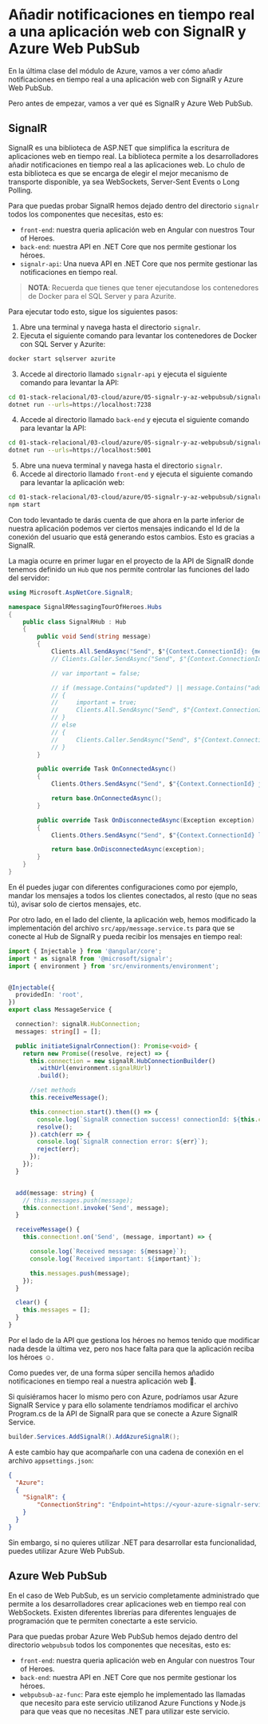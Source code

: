 # Añadir notificaciones en tiempo real a una aplicación web con SignalR y Azure Web PubSub

En la última clase del módulo de Azure, vamos a ver cómo añadir notificaciones en tiempo real a una aplicación web con SignalR y Azure Web PubSub.

Pero antes de empezar, vamos a ver qué es SignalR y Azure Web PubSub.

## SignalR

SignalR es una biblioteca de ASP.NET que simplifica la escritura de aplicaciones web en tiempo real. La biblioteca permite a los desarrolladores añadir notificaciones en tiempo real a las aplicaciones web. Lo chulo de esta biblioteca es que se encarga de elegir el mejor mecanismo de transporte disponible, ya sea WebSockets, Server-Sent Events o Long Polling.

Para que puedas probar SignalR hemos dejado dentro del directorio `signalr` todos los componentes que necesitas, esto es:

- `front-end`: nuestra queria aplicación web en Angular con nuestros Tour of Heroes.
- `back-end`: nuestra API en .NET Core que nos permite gestionar los héroes.
- `signalr-api`: Una nueva API en .NET Core que nos permite gestionar las notificaciones en tiempo real.

> **NOTA**: Recuerda que tienes que tener ejecutandose los contenedores de Docker para el SQL Server y para Azurite.


Para ejecutar todo esto, sigue los siguientes pasos:

1. Abre una terminal y navega hasta el directorio `signalr`.
2. Ejecuta el siguiente comando para levantar los contenedores de Docker con SQL Server y Azurite:

```bash
docker start sqlserver azurite
```

3. Accede al directorio llamado `signalr-api` y ejecuta el siguiente comando para levantar la API:

```bash
cd 01-stack-relacional/03-cloud/azure/05-signalr-y-az-webpubsub/signalr/signalr-api
dotnet run --urls=https://localhost:7238
```

4. Accede al directorio llamado `back-end` y ejecuta el siguiente comando para levantar la API:

```bash
cd 01-stack-relacional/03-cloud/azure/05-signalr-y-az-webpubsub/signalr/back-end
dotnet run --urls=https://localhost:5001
```

5. Abre una nueva terminal y navega hasta el directorio `signalr`.
6. Accede al directorio llamado `front-end` y ejecuta el siguiente comando para levantar la aplicación web:

```bash
cd 01-stack-relacional/03-cloud/azure/05-signalr-y-az-webpubsub/signalr/front-end
npm start
```

Con todo levantado te darás cuenta de que ahora en la parte inferior de nuestra aplicación podemos ver ciertos mensajes indicando el Id de la conexión del usuario que está generando estos cambios. Esto es gracias a SignalR.

La magia ocurre en primer lugar en el proyecto de la API de SignalR donde tenemos definido un `Hub` que nos permite controlar las funciones del lado del servidor:

```csharp
using Microsoft.AspNetCore.SignalR;

namespace SignalRMessagingTourOfHeroes.Hubs
{
    public class SignalRHub : Hub
    {
        public void Send(string message)
        {
            Clients.All.SendAsync("Send", $"{Context.ConnectionId}: {message}");
            // Clients.Caller.SendAsync("Send", $"{Context.ConnectionId}: {message}");

            // var important = false;

            // if (message.Contains("updated") || message.Contains("added") || message.Contains("delete"))
            // {
            //     important = true;
            //     Clients.All.SendAsync("Send", $"{Context.ConnectionId}: {message}", important);
            // }
            // else
            // {
            //     Clients.Caller.SendAsync("Send", $"{Context.ConnectionId}: {message}", important);
            // }
        }

        public override Task OnConnectedAsync()
        {
            Clients.Others.SendAsync("Send", $"{Context.ConnectionId} joined");

            return base.OnConnectedAsync();
        }

        public override Task OnDisconnectedAsync(Exception exception)
        {
            Clients.Others.SendAsync("Send", $"{Context.ConnectionId} left");

            return base.OnDisconnectedAsync(exception);
        }
    }
}
```

En él puedes jugar con diferentes configuraciones como por ejemplo, mandar los mensajes a todos los clientes conectados, al resto (que no seas tú), avisar solo de ciertos mensajes, etc.

Por otro lado, en el lado del cliente, la aplicación web, hemos modificado la implementación del archivo `src/app/message.service.ts` para que se conecte al Hub de SignalR y pueda recibir los mensajes en tiempo real:

```typescript
import { Injectable } from '@angular/core';
import * as signalR from '@microsoft/signalr';
import { environment } from 'src/environments/environment';


@Injectable({
  providedIn: 'root',
})
export class MessageService {

  connection?: signalR.HubConnection;
  messages: string[] = [];

  public initiateSignalrConnection(): Promise<void> {
    return new Promise((resolve, reject) => {
      this.connection = new signalR.HubConnectionBuilder()
        .withUrl(environment.signalRUrl)
        .build();

      //set methods
      this.receiveMessage();

      this.connection.start().then(() => {
        console.log(`SignalR connection success! connectionId: ${this.connection!.connectionId}`);
        resolve();
      }).catch(err => {
        console.log(`SignalR connection error: ${err}`);
        reject(err);
      });
    });
  }


  add(message: string) {
    // this.messages.push(message);
    this.connection!.invoke('Send', message);
  }

  receiveMessage() {
    this.connection!.on('Send', (message, important) => {

      console.log(`Received message: ${message}`);
      console.log(`Received important: ${important}`);

      this.messages.push(message);
    });
  }

  clear() {
    this.messages = [];
  }
}
```

Por el lado de la API que gestiona los héroes no hemos tenido que modificar nada desde la última vez, pero nos hace falta para que la aplicación reciba los héroes ☺️.

Como puedes ver, de una forma súper sencilla hemos añadido notificaciones en tiempo real a nuestra aplicación web 🎉.

Si quisiéramos hacer lo mismo pero con Azure, podríamos usar Azure SignalR Service y para ello solamente tendríamos modificar el archivo Program.cs de la API de SignalR para que se conecte a Azure SignalR Service.

```csharp
builder.Services.AddSignalR().AddAzureSignalR();
```

A este cambio hay que acompañarle con una cadena de conexión en el archivo `appsettings.json`:

```json
{
  "Azure":
  {
    "SignalR": {
        "ConnectionString": "Endpoint=https://<your-azure-signalr-service-name>.service.signalr.net;AccessKey=<your"
    }
  }
}
```

Sin embargo, si no quieres utilizar .NET para desarrollar esta funcionalidad, puedes utilizar Azure Web PubSub.


## Azure Web PubSub

En el caso de Web PubSub, es un servicio completamente administrado que permite a los desarrolladores crear aplicaciones web en tiempo real con WebSockets. Existen diferentes librerías para diferentes lenguajes de programación que te permiten conectarte a este servicio.

Para que puedas probar Azure Web PubSub hemos dejado dentro del directorio `webpubsub` todos los componentes que necesitas, esto es:

- `front-end`: nuestra queria aplicación web en Angular con nuestros Tour of Heroes.
- `back-end`: nuestra API en .NET Core que nos permite gestionar los héroes.
- `webpubsub-az-func`: Para este ejemplo he implementado las llamadas que necesito para este servicio utilizanod Azure Functions y Node.js para que veas que no necesitas .NET para utilizar este servicio.
